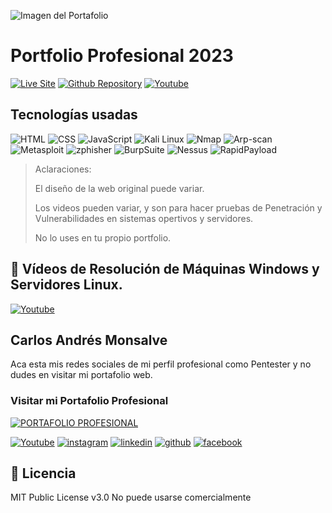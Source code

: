 ![Imagen del Portafolio](https://i.ibb.co/YWQmzD1/Portafolio-Git-Hub.jpg)

# Portfolio Profesional 2023

[![Live Site](https://img.shields.io/static/v1?label=&message=Live%20Site&color=6cccb4&style=for-the-badge)](https://hackwithcam.github.io/Portafolio-Profesional-CAM/)
[![Github Repository](https://img.shields.io/static/v1?label=&message=Github%20Repository&color=000000&style=for-the-badge&logo=github&logoColor=white)](https://github.com/HackWithCAM)
[![Youtube](https://img.shields.io/static/v1?label=&message=ver%20en%20youtube&color=FF0000&logo=youtube&logoColor=white&style=for-the-badge)](https://www.youtube.com/@monsalvenaranjo)

## Tecnologías usadas

![HTML](https://img.shields.io/static/v1?label=&message=Html&color=orange&logo=html5&logoColor=white&style=for-the-badge)
![CSS](https://img.shields.io/static/v1?label=&message=CSS&color=CC6699&logo=css&logoColor=white&style=for-the-badge)
![JavaScript](https://img.shields.io/static/v1?label=&message=JavaScript&color=yellow&logo=JavaScript&logoColor=white&style=for-the-badge)
![Kali Linux](https://img.shields.io/static/v1?label=&message=Kali%20Linux&color=blue&logo=kalilinux&logoColor=black&style=for-the-badge)
![Nmap](https://i.ibb.co/VjJQdG4/logo-nmap.png)
![Arp-scan](https://img.shields.io/static/v1?label=&message=Arp-scan&color=black&logo=arpscan&logoColor=red&style=for-the-badge)
![Metasploit]()
![zphisher](https://img.shields.io/static/v1?label=&message=Zphisher&color=black&logo=zphisher&logoColor=white&style=for-the-badge)
![BurpSuite](https://img.shields.io/static/v1?label=&message=BurpSuite&color=black&logo=burpsuite&logoColor=white&style=for-the-badge)
![Nessus](https://img.shields.io/static/v1?label=&message=Nessus&color=black&logo=nessus&logoColor=white&style=for-the-badge)
![RapidPayload](https://img.shields.io/static/v1?label=&message=RapidPayload&color=black&logo=rapidpayload&logoColor=white&style=for-the-badge)

> Aclaraciones:
>
> El diseño de la web original puede variar.
>
> Los videos pueden variar, y son para hacer pruebas de Penetración y Vulnerabilidades en sistemas opertivos y servidores.
>
> No lo uses en tu propio portfolio.

## 🔴 Vídeos de Resolución de Máquinas Windows y Servidores Linux.

[![Youtube](https://i.ibb.co/86MrqyB/1.png)](https://www.youtube.com/channel/UCe_bOHY9exo_enRp8_amdOA)

## Carlos Andrés Monsalve
 
Aca esta mis redes sociales de mi perfil profesional como Pentester y no dudes en visitar mi portafolio web.

### Visitar mi Portafolio Profesional

[![PORTAFOLIO PROFESIONAL](https://i.ibb.co/YWQmzD1/Portafolio-Git-Hub.jpg "PORTAFOLIO PROFESIONAL")](https://hackwithcam.github.io/Portafolio-Profesional-CAM/)

[![Youtube](https://img.shields.io/static/v1?label=&message=youtube&color=FF0000&logo=youtube&logoColor=white&style=for-the-badge)](https://www.youtube.com/channel/UCe_bOHY9exo_enRp8_amdOA)
[![instagram](https://img.shields.io/static/v1?label=&message=instagram&color=5B51D8&logo=instagram&logoColor=white&style=for-the-badge)](https://www.instagram.com/cmonza/)
[![linkedin](https://img.shields.io/static/v1?label=&message=linkedin&color=0e76a8&logo=linkedin&logoColor=white&style=for-the-badge)](https://www.linkedin.com/in/carlmonsalve/)
[![github](https://img.shields.io/static/v1?label=&message=github&color=171515&logo=github&logoColor=white&style=for-the-badge)](https://github.com/HackWithCAM)
[![facebook](https://img.shields.io/badge/Facebook-blue?style=for-the-badge&labelColor=black&logo=facebook)](https://www.facebook.com/carlosandres.monsalvenaranjo)


## 📄 Licencia 

MIT Public License v3.0
No puede usarse comercialmente
